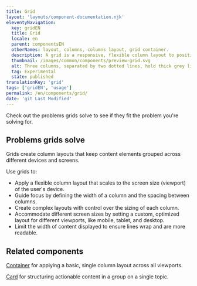 ```yaml
---
title: Grid
layout: 'layouts/component-documentation.njk'
eleventyNavigation:
  key: gridEN
  title: Grid
  locale: en
  parent: componentsEN
  otherNames: layout, columns, columns layout, grid container.
  description: A grid is a responsive, flexible column layout to position elements on a page.
  thumbnail: /images/common/components/preview-grid.svg
  alt: Three columns, separated by two dotted lines, hold thick grey lines representing text.
  tag: Experimental
  state: published
translationKey: 'grid'
tags: ['gridEN', 'usage']
permalink: /en/components/grid/
date: 'git Last Modified'
---
```


Check out the problems grids solve to see if they fit the problem you're solving for.

## Problems grids solve

Grids create column layouts that keep content elements grouped across different devices and screens.

Use grids to:

- Apply a flexible column layout that scales to the screen size (viewport) of the user's device.
- Guide focus by defining the width of a column and the spacing between columns.
- Create complex layouts with control over the sizing of each column.
- Accommodate different screen sizes by setting a custom, optimized layout for different viewports, like mobile, tablet, and desktop.
- Limit the width of content displayed to ensure lines wrap and are more readable.

<article class="bg-full-width bg-primary text-light pt-600 pb-300 my-600">
  <h2 class="mt-0">Related components</h2>

<a href="{{ links.container }}" class="link-light">Container</a> for applying a basic, single column layout across all viewports.

<a href="{{ links.card }}" class="link-light">Card</a> for structuring actionable content in a group on a single topic.

</article>
